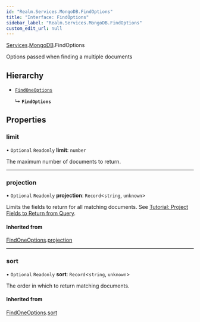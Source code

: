 ```yaml
---
id: "Realm.Services.MongoDB.FindOptions"
title: "Interface: FindOptions"
sidebar_label: "Realm.Services.MongoDB.FindOptions"
custom_edit_url: null
---
```


[Services](../namespaces/Realm.Services).[MongoDB](../namespaces/Realm.Services.MongoDB).FindOptions

Options passed when finding a multiple documents

## Hierarchy

- [`FindOneOptions`](Realm.Services.MongoDB.FindOneOptions)

  ↳ **`FindOptions`**

## Properties

### limit

• `Optional` `Readonly` **limit**: `number`

The maximum number of documents to return.

___

### projection

• `Optional` `Readonly` **projection**: `Record`<`string`, `unknown`\>

Limits the fields to return for all matching documents.
See [Tutorial: Project Fields to Return from Query](https://docs.mongodb.com/manual/tutorial/project-fields-from-query-results/).

#### Inherited from

[FindOneOptions](Realm.Services.MongoDB.FindOneOptions).[projection](Realm.Services.MongoDB.FindOneOptions#projection)

___

### sort

• `Optional` `Readonly` **sort**: `Record`<`string`, `unknown`\>

The order in which to return matching documents.

#### Inherited from

[FindOneOptions](Realm.Services.MongoDB.FindOneOptions).[sort](Realm.Services.MongoDB.FindOneOptions#sort)
